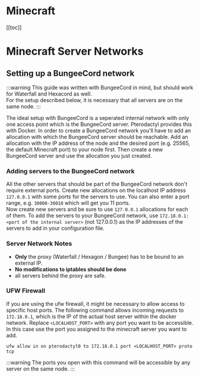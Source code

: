 # Minecraft

[[toc]]


# Minecraft Server Networks
## Setting up a BungeeCord network
:::warning
This guide was written with BungeeCord in mind, but should work for Waterfall and Hexacord as well.  
For the setup described below, it is necessary that all servers are on the same node.
:::

The ideal setup with BungeeCord is a seperated internal network with only one access point which is the BungeeCord server. Pterodactyl provides this with Docker.
In order to create a BungeeCord network you'll have to add an allocation with which the BungeeCord server should be reachable. Add an allocation with the IP address of the node and the desired port (e.g. 25565, the default Minecraft port) to your node first.
Then create a new BungeeCord server and use the allocation you just created.

### Adding servers to the BungeeCord network

All the other servers that should be part of the BungeeCord network don't require external ports. Create new allocations on the localhost IP address `127.0.0.1` with some ports for the servers to use. You can also enter a port range, e.g. `30000-30010` which will get you 11 ports.  
Now create new servers and be sure to use `127.0.0.1` allocations for each of them. To add the servers to your BungeeCord network, use `172.18.0.1:<port of the internal server>` (not 127.0.0.1) as the IP addresses of the servers to add in your configuration file.

### Server Network Notes

* **Only** the proxy (Waterfall / Hexagon / Bungee) has to be bound to an external IP.
* **No modifications to iptables should be done**
* all servers behind the proxy are safe.

### UFW Firewall

If you are using the ufw firewall, it might be necessary to allow access to specific host ports. The following command allows incoming requests to `172.18.0.1`, which is the IP of the actual host server within the docker network. Replace `<LOCALHOST_PORT>` with any port you want to be accessible. In this case use the port you assigned to the minecraft server you want to add.

```
ufw allow in on pterodactyl0 to 172.18.0.1 port <LOCALHOST_PORT> proto tcp
```

:::warning
The ports you open with this command will be accessible by any server on the same node.
:::